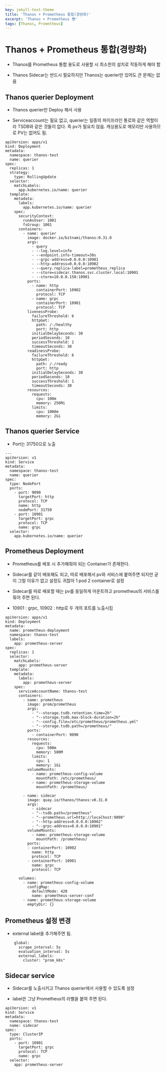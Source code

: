 ```yaml
---
key: jekyll-text-theme
title: 'Thanos + Prometheus 통합(경량화)'
excerpt: 'Thanos + Prometheus 😎'
tags: [Thanos, Prometheus]
---
```



# Thanos + Prometheus 통합(경량화)


* Thanos를 Prometheus 통합 용도로 사용할 시 최소한의 설치로 작동하게 해야 함

* Thanos Sidecar는 반드시 필요하지만 Thanos는 querier만 있어도 큰 문제는 없음



## Thanos querier Deployment

* Thanos querier만 Deploy 해서 사용

* Serviceaccount는 필요 없고, querier는 일종의 파이프라인 통로와 같은 역할이라 TSDB와 같은 것들이 없다. 즉 pv가 필요치 않음. 캐싱용도로 메모리만 사용하므로 PV는 없어도 됨.

```
apiVersion: apps/v1
kind: Deployment
metadata:
  namespace: thanos-test
  name: querier
spec:
  replicas: 1
  strategy:
    type: RollingUpdate
  selector:
    matchLabels:
      app.kubernetes.io/name: querier
  template:
    metadata:
      labels:
        app.kubernetes.io/name: querier
    spec:
      securityContext:
        runAsUser: 1001
        fsGroup: 1001
      containers:
        - name: querier
          image: docker.io/bitnami/thanos:0.31.0
          args:
            - query
            - --log.level=info
            - --endpoint.info-timeout=30s
            - --grpc-address=0.0.0.0:10901
            - --http-address=0.0.0.0:10902
            - --query.replica-label=prometheus_replica
            - --store=sidecar.thanos.svc.cluster.local:10901
            - --store=10.0.0.158:10901
          ports:
            - name: http
              containerPort: 10902
              protocol: TCP
            - name: grpc
              containerPort: 10901
              protocol: TCP
          livenessProbe:
            failureThreshold: 6
            httpGet:
              path: /-/healthy
              port: http
            initialDelaySeconds: 30
            periodSeconds: 10
            successThreshold: 1
            timeoutSeconds: 30
          readinessProbe:
            failureThreshold: 6
            httpGet:
              path: /-/ready
              port: http
            initialDelaySeconds: 30
            periodSeconds: 10
            successThreshold: 1
            timeoutSeconds: 30
          resources:
            requests:
              cpu: 100m
              memory: 256Mi
            limits:
              cpu: 1000m
              memory: 2Gi
```

## Thanos querier Service

* Port는 31750으로 노출

```
---
apiVersion: v1
kind: Service
metadata:
  namespace: thanos-test
  name: querier
spec:
  type: NodePort 
  ports:
    - port: 9090
      targetPort: http
      protocol: TCP
      name: http
      nodePort: 31750
    - port: 10901
      targetPort: grpc
      protocol: TCP
      name: grpc
  selector:
    app.kubernetes.io/name: querier
```


## Prometheus Deployment

* Prometheus를 배포 시 추가해줘야 되는 Container가 존재한다.

* Sidecar를 같이 배포해도 되고, 따로 배포해서 pv와 서비스에 붙여주면 되지만 굳이 그럴 이유가 없고 설정도 귀찮아 1 pod 2 container로 설정

* Sidecar를 따로 배포할 때는 pv를 동일하게 마운트하고 prometheus의 서비스를 묶어 주면 된다.

* 10901 : grpc, 10902 : http로 두 개의 포트를 노출시킴

```
apiVersion: apps/v1
kind: Deployment
metadata:
  name: prometheus-deployment
  namespace: thanos-test
  labels:
    app: prometheus-server
spec:
  replicas: 1
  selector:
    matchLabels:
      app: prometheus-server
  template:
    metadata:
      labels:
        app: prometheus-server
    spec:
      serviceAccountName: thanos-test
      containers:
        - name: prometheus
          image: prom/prometheus
          args:
            - "--storage.tsdb.retention.time=2h"
            - "--storage.tsdb.max-block-duration=2h"
            - "--config.file=/etc/prometheus/prometheus.yml"
            - "--storage.tsdb.path=/prometheus/"
          ports:
            - containerPort: 9090
          resources:
            requests:
              cpu: 500m
              memory: 500M
            limits:
              cpu: 1
              memory: 1Gi
          volumeMounts:
            - name: prometheus-config-volume
              mountPath: /etc/prometheus/
            - name: prometheus-storage-volume
              mountPath: /prometheus/

        - name: sidecar
          image: quay.io/thanos/thanos:v0.31.0
          args:
            - sidecar
            - "--tsdb.path=/prometheus"
            - "--prometheus.url=http://localhost:9090"
            - "--http-address=0.0.0.0:10902"
            - "--grpc-address=0.0.0.0:10901"
          volumeMounts:
            - name: prometheus-storage-volume
              mountPath: /prometheus/
          ports:
          - containerPort: 10902
            name: http
            protocol: TCP
          - containerPort: 10901
            name: grpc
            protocol: TCP

      volumes:
        - name: prometheus-config-volume
          configMap:
            defaultMode: 420
            name: prometheus-server-conf
        - name: prometheus-storage-volume
          emptyDir: {}
```

## Prometheus 설정 변경

* external label을 추가해주면 됨.

```
    global:
      scrape_interval: 5s
      evaluation_interval: 5s
      external_labels:
        cluster: "prom_k8s"
```

## Sidecar service

* Sidecar를 노출시키고 Thanos querier에서 사용할 수 있도록 설정

* label은 그냥 Prometheus의 라벨을 붙여 주면 된다.

```
apiVersion: v1
kind: Service
metadata:
  namespace: thanos-test
  name: sidecar
spec:
  type: ClusterIP
  ports:
    - port: 10901
      targetPort: grpc
      protocol: TCP
      name: grpc
  selector:
    app: prometheus-server
```